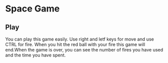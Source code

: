 # Space Game

## Play 

You can play this game easily. Use right and letf keys for move and use CTRL for fire. When you hit the red ball with your fire this game will end.When the game is over, you can see the number of fires you have used and the time you have spent.
